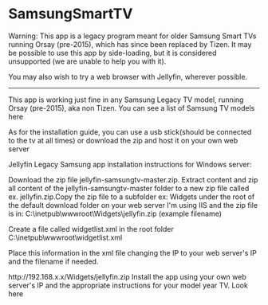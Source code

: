 # SamsungSmartTV

Warning: This app is a legacy program meant for older Samsung Smart TVs running Orsay (pre-2015), which has since been replaced by Tizen. It may be possible to use this app by side-loading, but it is considered unsupported (we are unable to help you with it).

You may also wish to try a web browser with Jellyfin, wherever possible.

---

This app is working just fine in any Samsung Legacy TV model, running Orsay (pre-2015), aka non Tizen. You can see a list of Samsung TV models here

As for the installation guide, you can use a usb stick(should be connected to the tv at all times) or download the zip and host it on your own web server

Jellyfin Legacy Samsung app installation instructions for Windows server:

Download the zip file jellyfin-samsungtv-master.zip.
Extract content and zip all content of the jellyfin-samsungtv-master folder to a new zip file called ex. jellyfin.zip.Copy the zip file to a subfolder ex: Widgets under the root of the default download folder on your web server
I'm using IIS and the zip file is in:
C:\inetpub\wwwroot\Widgets\jellyfin.zip (example filename)

Create a file called widgetlist.xml in the root folder
C:\inetpub\wwwroot\widgetlist.xml

Place this information in the xml file changing the IP to your web server's IP and the filename if needed.

<rsp stat="ok">
<list>
<widget id="Jellyfin">
<title>jellyfin</title>
<compression type="zip" size="919000"/>
<description/>
<download>http://192.168.x.x/Widgets/jellyfin.zip</download>
</widget>
</list>
</rsp>
Install the app using your own web server's IP and the appropriate instructions for your model year TV. Look here
